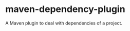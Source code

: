 maven-dependency-plugin
=======================

A Maven plugin to deal with dependencies of a project.
